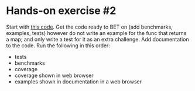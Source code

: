 # Hands-on exercise #2
Start with [this code](https://github.com/GoesToEleven/go-programming/tree/master/code_samples/010-ninja-level-thirteen/02/01-code-starting). Get the code ready to BET on (add benchmarks, examples, tests) however
do not write an example for the func that returns a map; and only write a test for it as an extra
challenge. Add documentation to the code. Run the following in this order:

- tests
- benchmarks
- coverage
- coverage shown in web browser
- examples shown in documentation in a web browser

